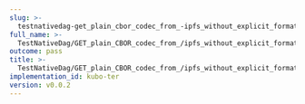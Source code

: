 ```yaml
---
slug: >-
  testnativedag-get_plain_cbor_codec_from_-ipfs_without_explicit_format_returns_the_same_payload_as_the_raw_block-body
full_name: >-
  TestNativeDag/GET_plain_CBOR_codec_from_/ipfs_without_explicit_format_returns_the_same_payload_as_the_raw_block/Body
outcome: pass
title: >-
  TestNativeDag/GET_plain_CBOR_codec_from_/ipfs_without_explicit_format_returns_the_same_payload_as_the_raw_block/Body
implementation_id: kubo-ter
version: v0.0.2
---
```


